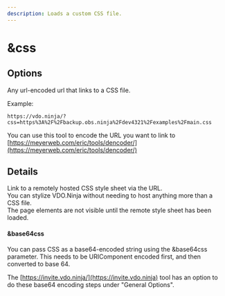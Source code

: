 ```yaml
---
description: Loads a custom CSS file.
---
```


# \&css

## Options

Any url-encoded url that links to a CSS file.

Example:

```
https://vdo.ninja/?css=https%3A%2F%2Fbackup.obs.ninja%2Fdev4321%2Fexamples%2Fmain.css
```

You can use this tool to encode the URL you want to link to [https://meyerweb.com/eric/tools/dencoder/](https://meyerweb.com/eric/tools/dencoder/)

## Details

Link to a remotely hosted CSS style sheet via the URL.\
You can stylize VDO.Ninja without needing to host anything more than a CSS file.\
The page elements are not visible until the remote style sheet has been loaded.

#### \&base64css

You can pass CSS as a base64-encoded string using the \&base64css parameter.  This needs to be URIComponent encoded first, and then converted to base 64.&#x20;

The [https://invite.vdo.ninja/](https://invite.vdo.ninja) tool has an option to do these base64 encoding steps under "General Options".
